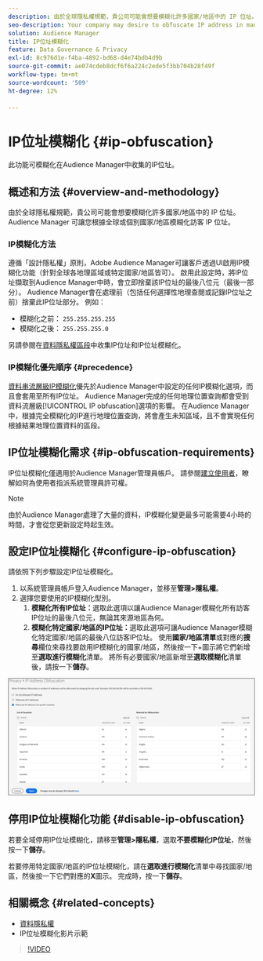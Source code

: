 ```yaml
---
description: 由於全球隱私權規範，貴公司可能會想要模糊化許多國家/地區中的 IP 位址。Audience Manager 可讓您根據全球或個別國家/地區模糊化訪客 IP 位址。
seo-description: Your company may desire to obfuscate IP address in many countries due to global privacy regulations. Audience Manager allows you to obfuscate visitor IP addresses on a global or country-by-country basis.
solution: Audience Manager
title: IP位址模糊化
feature: Data Governance & Privacy
exl-id: 8c976d1e-f4ba-4892-bd68-d4e74bdb4d9b
source-git-commit: ae074cdeb8dcf6f6a224c2ede5f3bb704b28f49f
workflow-type: tm+mt
source-wordcount: '509'
ht-degree: 12%

---
```


# IP位址模糊化 {#ip-obfuscation}

此功能可模糊化在Audience Manager中收集的IP位址。

## 概述和方法 {#overview-and-methodology}

由於全球隱私權規範，貴公司可能會想要模糊化許多國家/地區中的 IP 位址。Audience Manager 可讓您根據全球或個別國家/地區模糊化訪客 IP 位址。

### IP模糊化方法

遵循「設計隱私權」原則，Adobe Audience Manager可讓客戶透過UI啟用IP模糊化功能（針對全球各地理區域或特定國家/地區皆可）。 啟用此設定時，將IP位址擷取到Audience Manager中時，會立即捨棄該IP位址的最後八位元（最後一部分）。 Audience Manager會在處理前（包括任何選擇性地理查閱或記錄IP位址之前）捨棄此IP位址部分。 例如：

* 模糊化之前： `255.255.255.255`
* 模糊化之後： `255.255.255.0`

另請參閱在[資料隱私權區段](/help/using/overview/data-security-and-privacy/data-privacy.md)中收集IP位址和IP位址模糊化。

### IP模糊化優先順序 {#precedence}

[資料串流層級IP模糊化](https://experienceleague.adobe.com/docs/experience-platform/edge/datastreams/configure.html?lang=zh-Hant#create)優先於Audience Manager中設定的任何IP模糊化選項，而且會套用至所有IP位址。 Audience Manager完成的任何地理位置查詢都會受到資料流層級[!UICONTROL IP obfuscation]選項的影響。 在Audience Manager中，根據完全模糊化的IP進行地理位置查詢，將會產生未知區域，且不會實現任何根據結果地理位置資料的區段。

## IP位址模糊化需求 {#ip-obfuscation-requirements}

IP位址模糊化僅適用於Audience Manager管理員帳戶。 請參閱[建立使用者](/help/using/features/administration/administration-overview.md#create-users)，瞭解如何為使用者指派系統管理員許可權。

>[!NOTE]
>
> 由於Audience Manager處理了大量的資料，IP模糊化變更最多可能需要4小時的時間，才會從您更新設定時起生效。

## 設定IP位址模糊化 {#configure-ip-obfuscation}

請依照下列步驟設定IP位址模糊化。

1. 以系統管理員帳戶登入Audience Manager，並移至&#x200B;**管理>隱私權**。
2. 選擇您要使用的IP模糊化型別。
   1. **模糊化所有IP位址：**&#x200B;選取此選項以讓Audience Manager模糊化所有訪客IP位址的最後八位元，無論其來源地區為何。
   2. **模糊化特定國家/地區的IP位址：**&#x200B;選取此選項可讓Audience Manager模糊化特定國家/地區的最後八位訪客IP位址。 使用&#x200B;**國家/地區清單**&#x200B;或對應的&#x200B;**搜尋**&#x200B;欄位來尋找要啟用IP模糊化的國家/地區，然後按一下+圖示將它們新增至&#x200B;**選取進行模糊化**&#x200B;清單。 將所有必要國家/地區新增至&#x200B;**選取模糊化**&#x200B;清單後，請按一下&#x200B;**儲存**。

![](assets/ip-obfuscation.png)

## 停用IP位址模糊化功能 {#disable-ip-obfuscation}

若要全域停用IP位址模糊化，請移至&#x200B;**管理>隱私權**，選取&#x200B;**不要模糊化IP位址**，然後按一下&#x200B;**儲存**。

若要停用特定國家/地區的IP位址模糊化，請在&#x200B;**選取進行模糊化**&#x200B;清單中尋找國家/地區，然後按一下它們對應的&#x200B;**X**&#x200B;圖示。 完成時，按一下&#x200B;**儲存**。

## 相關概念 {#related-concepts}

* [資料隱私權](/help/using/overview/data-security-and-privacy/data-privacy.md)
* IP位址模糊化影片示範
>[!VIDEO](https://video.tv.adobe.com/v/27218/)
